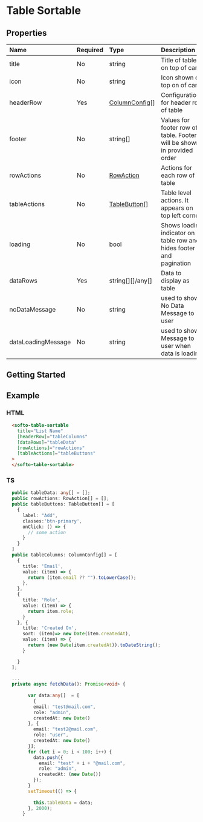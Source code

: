# Table Sortable

## Properties

| Name  | Required | Type  |Description|
|:------|:-------- |:------|:----------|
|title  | No       |string |Title of table on top of card|
|icon   | No       |string |Icon shown on top on of card|
|headerRow|Yes|[ColumnConfig](https://github.com/SoftoSol/softo-ngx-components/blob/main/documentation/tables/column-config.md)[]|Configurations for header row of table|
|footer|No|string[]|Values for footer row of table. Footer will be shown in provided order|
|rowActions|No|[RowAction](https://github.com/SoftoSol/softo-ngx-components/blob/main/documentation/tables/row-action.md)|Actions for each row of table|
|tableActions|No|[TableButton](https://github.com/SoftoSol/softo-ngx-components/blob/main/documentation/tables/table-button.md)[]|Table level actions. It appears on top left corner|
|loading|No|bool|Shows loading indicator on table row and hides footer and pagination|
|dataRows|Yes|string[][]/any[]|Data to display as table|
| noDataMessage | No       | string  | used to show No Data Message to user | No Data       |
| dataLoadingMessage | No  | string  | used to show Message to user when data is loading | Loading...    |

## Getting Started

## Example

### HTML

```` HTML
  <softo-table-sortable 
    title="List Name" 
    [headerRow]="tableColumns" 
    [dataRows]="tableData"
    [rowActions]="rowActions"
    [tableActions]="tableButtons"
  >
  </softo-table-sortable>
````

### TS  

```` TypeScript
  public tableData: any[] = [];
  public rowActions: RowAction[] = [];
  public tableButtons: TableButton[] = [
    {
      label: "Add",
      classes:'btn-primary',
      onClick: () => {
        // some action
      }
    }
  ]
  public tableColumns: ColumnConfig[] = [
    {
      title: 'Email',
      value: (item) => {
        return (item.email ?? "").toLowerCase();
      },
    },
    {
      title: 'Role',
      value: (item) => {
        return item.role;
      }
    }, {
      title: 'Created On',
      sort: (item)=> new Date(item.createdAt),
      value: (item) => {
        return (new Date(item.createdAt)).toDateString();
      }

    }
  ];
  
  ...
  private async fetchData(): Promise<void> {
   
        var data:any[]  = [
          {
          email: "test@mail.com",
          role: "admin",
          createdAt: new Date()
        }, {
          email: "test2@mail.com",
          role: "user",
          createdAt: new Date()
        }];
        for (let i = 0; i < 100; i++) {
          data.push({
            email: "test" + i + "@mail.com",
            role: "admin",
            createdAt: (new Date())
          });
        }
        setTimeout(() => {
          
          this.tableData = data;
        }, 2000);
      }
````
